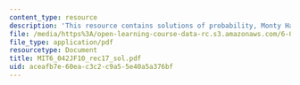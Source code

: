 ```yaml
---
content_type: resource
description: 'This resource contains solutions of probability, Monty Hall problem. '
file: /media/https%3A/open-learning-course-data-rc.s3.amazonaws.com/6-042j-mathematics-for-computer-science-fall-2010/aceafb7e60eac3c2c9a55e40a5a376bf_MIT6_042JF10_rec17_sol.pdf
file_type: application/pdf
resourcetype: Document
title: MIT6_042JF10_rec17_sol.pdf
uid: aceafb7e-60ea-c3c2-c9a5-5e40a5a376bf
---
```

